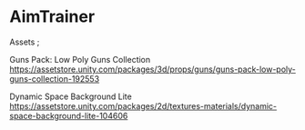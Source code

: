 # AimTrainer
 Assets ;
 
 Guns Pack: Low Poly Guns Collection
 https://assetstore.unity.com/packages/3d/props/guns/guns-pack-low-poly-guns-collection-192553
 
 Dynamic Space Background Lite
https://assetstore.unity.com/packages/2d/textures-materials/dynamic-space-background-lite-104606

